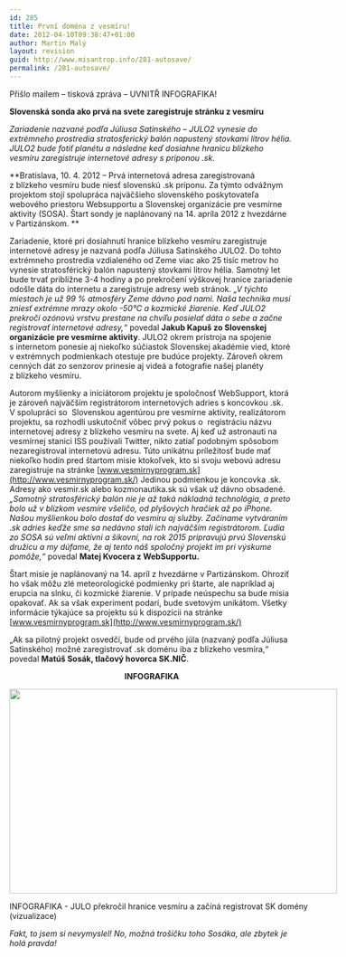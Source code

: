 ```yaml
---
id: 285
title: První doména z vesmíru!
date: 2012-04-10T09:38:47+01:00
author: Martin Malý
layout: revision
guid: http://www.misantrop.info/281-autosave/
permalink: /281-autosave/
---
```

Přišlo mailem &#8211; tisková zpráva &#8211; UVNITŘ INFOGRAFIKA!

<!--more-->

**Slovenská sonda ako prvá na svete zaregistruje stránku z vesmíru** 

_Zariadenie nazvané podľa Júliusa Satinského &#8211; JULO2 vynesie do extrémneho prostredia stratosferický balón napustený stovkami litrov hélia. JULO2 bude fotiť planétu a následne keď dosiahne hranicu blízkeho vesmíru zaregistruje internetové adresy s príponou .sk._

**Bratislava, 10. 4. 2012 – Prvá internetová adresa zaregistrovaná z blízkeho vesmíru bude niesť slovenskú .sk príponu. Za týmto odvážnym projektom stojí spolupráca najväčšieho slovenského poskytovateľa webového priestoru Websupportu a Slovenskej organizácie pre vesmírne aktivity (SOSA). Štart sondy je naplánovaný na 14. apríla 2012 z hvezdárne v Partizánskom. ** 

Zariadenie, ktoré pri dosiahnutí hranice blízkeho vesmíru zaregistruje internetové adresy je nazvaná podľa Júliusa Satinského JULO2. Do tohto extrémneho prostredia vzdialeného od Zeme viac ako 25 tisíc metrov ho vynesie stratosférický balón napustený stovkami litrov hélia. Samotný let bude trvať približne 3-4 hodiny a po prekročení výškovej hranice zariadenie odošle dáta do internetu a zaregistruje adresy web stránok. _&#8222;V týchto miestach je už 99 % atmosféry Zeme dávno pod nami. Naša technika musí zniesť extrémne mrazy okolo -50°C a kozmické žiarenie. Keď JULO2 prekročí ozónovú vrstvu prestane na chvíľu posielať dáta o sebe a začne registrovať internetové adresy,&#8220;_ povedal **Jakub Kapuš zo Slovenskej organizácie pre vesmírne aktivity**. JULO2 okrem prístroja na spojenie s internetom ponesie aj niekoľko súčiastok Slovenskej akadémie vied, ktoré v extrémnych podmienkach otestuje pre budúce projekty. Zároveň okrem cenných dát zo senzorov prinesie aj videá a fotografie našej planéty z blízkeho vesmíru.

Autorom myšlienky a iniciátorom projektu je spoločnosť WebSupport, ktorá je zároveň najväčším registrátorom internetových adries s koncovkou .sk. V spolupráci so  Slovenskou agentúrou pre vesmírne aktivity, realizátorom projektu, sa rozhodli uskutočniť vôbec prvý pokus o  registráciu názvu internetovej adresy z blízkeho vesmíru na svete. Aj keď už astronauti na vesmírnej stanici ISS používali Twitter, nikto zatiaľ podobným spôsobom nezaregistroval internetovú adresu. Túto unikátnu príležitosť bude mať niekoľko hodín pred štartom misie ktokoľvek, kto si svoju webovú adresu zaregistruje na stránke [www.vesmirnyprogram.sk](http://www.vesmirnyprogram.sk/) Jedinou podmienkou je koncovka .sk. Adresy ako vesmir.sk alebo kozmonautika.sk sú však už dávno obsadené. _&#8222;Samotný stratosférický balón nie je až taká nákladná technológia, a preto bolo už v blízkom vesmíre všeličo, od plyšových hračiek až po iPhone. Našou myšlienkou bolo dostať do vesmíru aj služby. Začíname vytváraním .sk adries keďže sme sa nedávno stali ich najväčším registrátorom. Ľudia zo SOSA sú veľmi aktívni a šikovní, na rok 2015 pripravujú prvú Slovenskú družicu a my dúfame, že aj tento náš spoločný projekt im pri výskume pomôže,&#8220;_ povedal **Matej Kvocera z WebSupportu.**

Štart misie je naplánovaný na 14. apríl z hvezdárne v Partizánskom. Ohroziť ho však môžu zlé meteorologické podmienky pri štarte, ale napríklad aj erupcia na slnku, či kozmické žiarenie. V prípade neúspechu sa bude misia opakovať. Ak sa však experiment podarí, bude svetovým unikátom. Všetky informácie týkajúce sa projektu sú k dispozícii na stránke [www.vesmirnyprogram.sk](http://www.vesmirnyprogram.sk/)

&#8222;Ak sa pilotný projekt osvedčí, bude od prvého júla (nazvaný podľa Júliusa Satinského) možné zaregistrovať .sk doménu iba z blízkeho vesmíra,&#8220; povedal **Matúš Sosák, tlačový hovorca SK.NIČ**.

<p style="text-align: center;">
  <strong>INFOGRAFIKA</strong>
</p>

<div id="attachment_282" style="width: 590px" class="wp-caption aligncenter">
  <a href="http://www.misantrop.info/prvni-domena-z-vesmiru/julo/" rel="attachment wp-att-282"><img aria-describedby="caption-attachment-282" class="size-full wp-image-282 " title="INFOGRAFIKA" src="http://www.misantrop.info/wp-content/uploads/2012/04/julo.jpg" alt="" width="580" height="362" srcset="https://www.misantrop.info/wp-content/uploads/2012/04/julo.jpg 580w, https://www.misantrop.info/wp-content/uploads/2012/04/julo-200x124.jpg 200w, https://www.misantrop.info/wp-content/uploads/2012/04/julo-500x312.jpg 500w" sizes="(max-width: 580px) 100vw, 580px" /></a>
  
  <p id="caption-attachment-282" class="wp-caption-text">
    INFOGRAFIKA - JULO překročil hranice vesmíru a začíná registrovat SK domény (vizualizace)
  </p>
</div>

_Fakt, to jsem si nevymyslel! No, možná trošičku toho Sosáka, ale zbytek je holá pravda!_